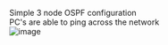 Simple 3 node OSPF configuration \
PC's are able to ping across the network \
![image](https://github.com/H1ghjynx/NetworkExamples/assets/99495438/d80f4150-a9da-4664-bc3b-ad6c95a37a07)


